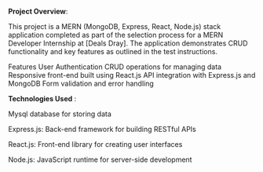 **Project Overview**:

This project is a MERN (MongoDB, Express, React, Node.js) stack application completed as part of the selection process for a MERN Developer Internship at [Deals Dray]. The application demonstrates CRUD functionality and key features as outlined in the test instructions.

Features
User Authentication 
CRUD operations for managing data 
Responsive front-end built using React.js
API integration with Express.js and MongoDB
Form validation and error handling

**Technologies Used** :

Mysql database for storing data

Express.js: Back-end framework for building RESTful APIs

React.js: Front-end library for creating user interfaces

Node.js: JavaScript runtime for server-side development
